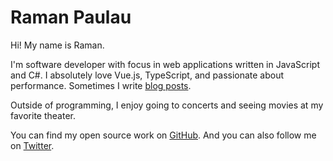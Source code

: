 # Raman Paulau

Hi! My name is Raman.

I'm software developer with focus in web applications written in JavaScript and C#. I absolutely love Vue.js, TypeScript, and passionate about performance. Sometimes I write [blog posts](/blog).

Outside of programming, I enjoy going to concerts and seeing movies at my favorite theater.

You can find my open source work on [GitHub](https://github.com/romansp). And you can also follow me on [Twitter](https://twitter.com/rpvlv).
